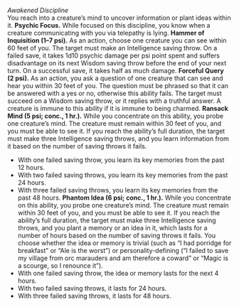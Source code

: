 *Awakened Discipline*  
You reach into a creature’s mind to uncover information or plant ideas within it.
**Psychic Focus.** While focused on this discipline, you know when a creature communicating with you via telepathy is lying.
**Hammer of Inquisition (1–7 psi).** As an action, choose one creature you can see within 60 feet of you. The target must make an Intelligence saving throw. On a failed save, it takes 1d10 psychic damage per psi point spent and suffers disadvantage on its next Wisdom saving throw before the end of your next turn. On a successful save, it takes half as much damage.
**Forceful Query (2 psi).** As an action, you ask a question of one creature that can see and hear you within 30 feet of you. The question must be phrased so that it can be answered with a yes or no, otherwise this ability fails. The target must succeed on a Wisdom saving throw, or it replies with a truthful answer. A creature is immune to this ability if it is immune to being charmed.
**Ransack Mind (5 psi; conc., 1 hr.).** While you concentrate on this ability, you probe one creature’s mind. The creature must remain within 30 feet of you, and you must be able to see it. If you reach the ability’s full duration, the target must make three Intelligence saving throws, and you learn information from it based on the number of saving throws it fails.
* With one failed saving throw, you learn its key memories from the past 12 hours.
* With two failed saving throws, you learn its key memories from the past 24 hours.
* With three failed saving throws, you learn its key memories from the past 48 hours.
**Phantom Idea (6 psi; conc., 1 hr.).** While you concentrate on this ability, you probe one creature’s mind. The creature must remain within 30 feet of you, and you must be able to see it. If you reach the ability’s full duration, the target must make three Intelligence saving throws, and you plant a memory or an idea in it, which lasts for a number of hours based on the number of saving throws it fails. You choose whether the idea or memory is trivial (such as “I had porridge for breakfast” or “Ale is the worst”) or personality-defining (“I failed to save my village from orc marauders and am therefore a coward” or “Magic is a scourge, so I renounce it”).
* With one failed saving throw, the idea or memory lasts for the next 4 hours.
* With two failed saving throws, it lasts for 24 hours.
* With three failed saving throws, it lasts for 48 hours.